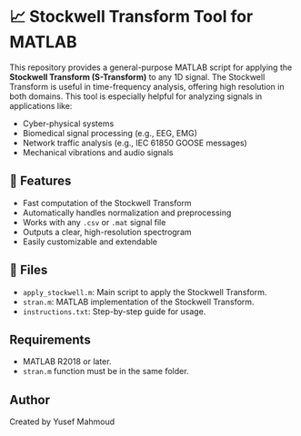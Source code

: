 # 📈 Stockwell Transform Tool for MATLAB
This repository provides a general-purpose MATLAB script for applying the **Stockwell Transform (S-Transform)** to any 1D signal. The Stockwell Transform is useful in time-frequency analysis, offering high resolution in both domains. This tool is especially helpful for analyzing signals in applications like:

- Cyber-physical systems
- Biomedical signal processing (e.g., EEG, EMG)
- Network traffic analysis (e.g., IEC 61850 GOOSE messages)
- Mechanical vibrations and audio signals

## 🚀 Features
- Fast computation of the Stockwell Transform
- Automatically handles normalization and preprocessing
- Works with any `.csv` or `.mat` signal file
- Outputs a clear, high-resolution spectrogram
- Easily customizable and extendable

## 📂 Files
- `apply_stockwell.m`: Main script to apply the Stockwell Transform.
- `stran.m`: MATLAB implementation of the Stockwell Transform.
- `instructions.txt`: Step-by-step guide for usage.

## Requirements
- MATLAB R2018 or later.
- `stran.m` function must be in the same folder.

## Author
Created by Yusef Mahmoud
